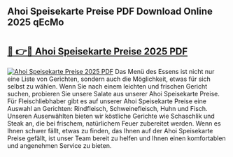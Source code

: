 ## Ahoi Speisekarte Preise PDF Download Online 2025 qEcMo

# <h2><a href="http://gc7e718.nevu.top/?p=Ahoi+Speisekarte+Preise">🔗 👉🔴 Ahoi Speisekarte Preise 2025 PDF</a></h2>

[![Ahoi Speisekarte Preise 2025 PDF](https://i.imgur.com/dBaPXMq.png)](http://gc7e718.nevu.top/?p=Ahoi+Speisekarte+Preise)
Das Menü des Essens ist nicht nur eine Liste von Gerichten, sondern auch die Möglichkeit, etwas für sich selbst zu wählen. Wenn Sie nach einem leichten und frischen Gericht suchen, probieren Sie unsere Salate aus unserer Ahoi Speisekarte Preise. Für Fleischliebhaber gibt es auf unserer Ahoi Speisekarte Preise eine Auswahl an Gerichten: Rindfleisch, Schweinefleisch, Huhn und Fisch. Unseren Auserwählten bieten wir köstliche Gerichte wie Schaschlik und Steak an, die bei frischem, natürlichem Feuer zubereitet werden. Wenn es Ihnen schwer fällt, etwas zu finden, das Ihnen auf der Ahoi Speisekarte Preise gefällt, ist unser Team bereit zu helfen und Ihnen einen komfortablen und angenehmen Service zu bieten.

